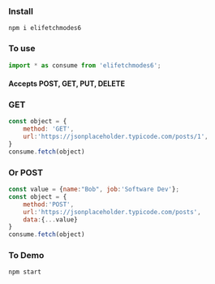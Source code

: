
### Install 

```
npm i elifetchmodes6
```
### To use 

```js
import * as consume from 'elifetchmodes6';
```

#### Accepts POST, GET, PUT, DELETE

### GET

```js
const object = {
    method: 'GET',
    url:'https://jsonplaceholder.typicode.com/posts/1',
}
consume.fetch(object)
```
### Or POST

```js
const value = {name:"Bob", job:'Software Dev'};
const object = {
    method:'POST',
    url:'https://jsonplaceholder.typicode.com/posts',
    data:{...value}
}
consume.fetch(object)
```

### To Demo


```log
npm start
```